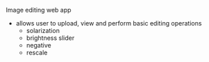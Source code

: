 Image editing web app
- allows user to upload, view and perform basic editing operations
    - solarization
    - brightness slider
    - negative
    - rescale
